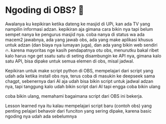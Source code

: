 # Ngoding di OBS? 🤔
Awalanya ku kepikiran ketika dateng ke masjid di UPi, kan ada TV yang nampilin informasi adzan. kepikiran aja gimana cara bikin nya tapi belum sempet nanya ke pengurus masjid nya. coba nanya di status wa ada macem2 jawabnya, ada yang jawab obs, ada yang make aplikasi khusus untuk adzan (dan biaya nya lumayan juga), dan ada yang bikin web sendiri🔥. 
karena mayoritas nge kasih pendapatnya otu obs, menurutku bakal ribet kalo harus nge get ssatu satu di seting disambungin ke API nya, gimana kalo satu API, bisa dipake untuk semua elemen di obs, misal jadwal.

Kepikiran untuk make script python di OBS, mempelajari dari script yang udah ada ketika install obs nya, terus coba di masukin ke deepseek sama chagpt, sebenernya dari AI aja udah bisa bikin script untuk jadwal adzan nya, tapi tanggung kalo udah  bikin script dari AI tapi engga coba bikin ulang

coba bikin ulang, memahami bagaimana script dari OBS ini bekerja. 

Lesson learned nya itu kalau mempelajari script baru (contoh obs) yang penting pelajari behavoir dari funciton yang sering dipake, karena basic ngoding nya udah ada sebelumnya
